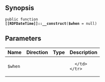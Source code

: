 ## Synopsis

<code>public function <b>[[RDFDateTime]]::__construct</b>(<b>$when</b> = null)</code>

## Parameters

<table>
  <thead>
    <tr>
      <th>Name</th>
      <th>Direction</th>
      <th>Type</th>
      <th>Description</th>
    </tr>
  </thead>
  <tbody>
    <tr>
      <td><code>$when</code>
      <td><i></i></td>
      <td></td>
      <td>

      </td>
    </tr>
  </tbody>
</table>

